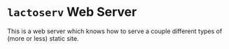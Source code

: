 `lactoserv` Web Server
======================

This is a web server which knows how to serve a couple different types of
(more or less) static site.
